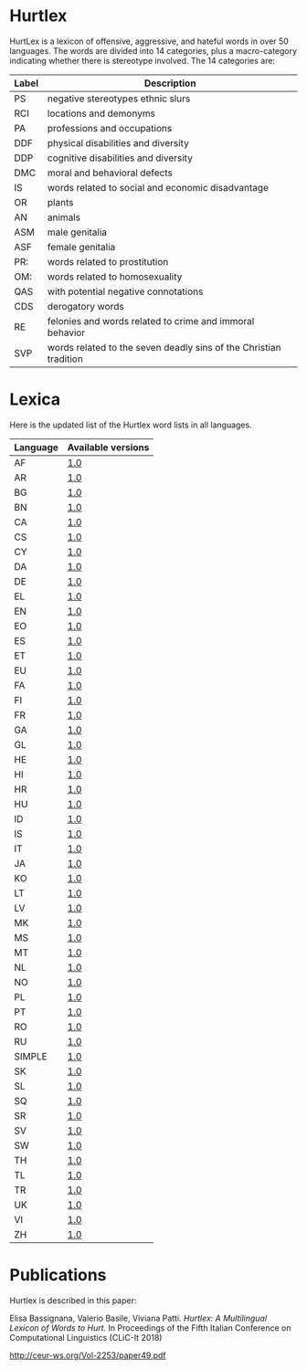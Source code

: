 # Hurtlex

HurtLex is a lexicon of offensive, aggressive, and hateful words in over 50 languages.
The words are divided into 14 categories, plus a macro-category indicating whether there is stereotype involved.
The 14 categories are:

|Label|Description|
|-----|-----------|
| PS  | negative stereotypes ethnic slurs |
| RCI | locations and demonyms |
| PA  | professions and occupations  |
| DDF | physical disabilities and diversity |
| DDP | cognitive disabilities and diversity |
| DMC | moral and behavioral defects |
| IS  | words related to social and economic disadvantage |
| OR  | plants |
| AN  | animals  |
| ASM | male genitalia |
| ASF | female genitalia |
| PR: | words related to prostitution |
| OM: | words related to homosexuality |
| QAS | with potential negative connotations |
| CDS | derogatory words |
| RE  | felonies and words related to crime and immoral behavior |
| SVP | words related to the seven deadly sins of the Christian tradition |

# Lexica

Here is the updated list of the Hurtlex word lists in all languages.

|Language|Available versions|
|--------|------------------|
| AF | [1.0](https://github.com/valeriobasile/hurtlex/blob/master/lexica/AF/1.0/hurtlex_AF.tsv) |
| AR | [1.0](https://github.com/valeriobasile/hurtlex/blob/master/lexica/AR/1.0/hurtlex_AR.tsv) |
| BG | [1.0](https://github.com/valeriobasile/hurtlex/blob/master/lexica/BG/1.0/hurtlex_BG.tsv) |
| BN | [1.0](https://github.com/valeriobasile/hurtlex/blob/master/lexica/BN/1.0/hurtlex_BN.tsv) |
| CA | [1.0](https://github.com/valeriobasile/hurtlex/blob/master/lexica/CA/1.0/hurtlex_CA.tsv) |
| CS | [1.0](https://github.com/valeriobasile/hurtlex/blob/master/lexica/CS/1.0/hurtlex_CS.tsv) |
| CY | [1.0](https://github.com/valeriobasile/hurtlex/blob/master/lexica/CY/1.0/hurtlex_CY.tsv) |
| DA | [1.0](https://github.com/valeriobasile/hurtlex/blob/master/lexica/DA/1.0/hurtlex_DA.tsv) |
| DE | [1.0](https://github.com/valeriobasile/hurtlex/blob/master/lexica/DE/1.0/hurtlex_DE.tsv) |
| EL | [1.0](https://github.com/valeriobasile/hurtlex/blob/master/lexica/EL/1.0/hurtlex_EL.tsv) |
| EN | [1.0](https://github.com/valeriobasile/hurtlex/blob/master/lexica/EN/1.0/hurtlex_EN.tsv) |
| EO | [1.0](https://github.com/valeriobasile/hurtlex/blob/master/lexica/EO/1.0/hurtlex_EO.tsv) |
| ES | [1.0](https://github.com/valeriobasile/hurtlex/blob/master/lexica/ES/1.0/hurtlex_ES.tsv) |
| ET | [1.0](https://github.com/valeriobasile/hurtlex/blob/master/lexica/ET/1.0/hurtlex_ET.tsv) |
| EU | [1.0](https://github.com/valeriobasile/hurtlex/blob/master/lexica/EU/1.0/hurtlex_EU.tsv) |
| FA | [1.0](https://github.com/valeriobasile/hurtlex/blob/master/lexica/FA/1.0/hurtlex_FA.tsv) |
| FI | [1.0](https://github.com/valeriobasile/hurtlex/blob/master/lexica/FI/1.0/hurtlex_FI.tsv) |
| FR | [1.0](https://github.com/valeriobasile/hurtlex/blob/master/lexica/FR/1.0/hurtlex_FR.tsv) |
| GA | [1.0](https://github.com/valeriobasile/hurtlex/blob/master/lexica/GA/1.0/hurtlex_GA.tsv) |
| GL | [1.0](https://github.com/valeriobasile/hurtlex/blob/master/lexica/GL/1.0/hurtlex_GL.tsv) |
| HE | [1.0](https://github.com/valeriobasile/hurtlex/blob/master/lexica/HE/1.0/hurtlex_HE.tsv) |
| HI | [1.0](https://github.com/valeriobasile/hurtlex/blob/master/lexica/HI/1.0/hurtlex_HI.tsv) |
| HR | [1.0](https://github.com/valeriobasile/hurtlex/blob/master/lexica/HR/1.0/hurtlex_HR.tsv) |
| HU | [1.0](https://github.com/valeriobasile/hurtlex/blob/master/lexica/HU/1.0/hurtlex_HU.tsv) |
| ID | [1.0](https://github.com/valeriobasile/hurtlex/blob/master/lexica/ID/1.0/hurtlex_ID.tsv) |
| IS | [1.0](https://github.com/valeriobasile/hurtlex/blob/master/lexica/IS/1.0/hurtlex_IS.tsv) |
| IT | [1.0](https://github.com/valeriobasile/hurtlex/blob/master/lexica/IT/1.0/hurtlex_IT.tsv) |
| JA | [1.0](https://github.com/valeriobasile/hurtlex/blob/master/lexica/JA/1.0/hurtlex_JA.tsv) |
| KO | [1.0](https://github.com/valeriobasile/hurtlex/blob/master/lexica/KO/1.0/hurtlex_KO.tsv) |
| LT | [1.0](https://github.com/valeriobasile/hurtlex/blob/master/lexica/LT/1.0/hurtlex_LT.tsv) |
| LV | [1.0](https://github.com/valeriobasile/hurtlex/blob/master/lexica/LV/1.0/hurtlex_LV.tsv) |
| MK | [1.0](https://github.com/valeriobasile/hurtlex/blob/master/lexica/MK/1.0/hurtlex_MK.tsv) |
| MS | [1.0](https://github.com/valeriobasile/hurtlex/blob/master/lexica/MS/1.0/hurtlex_MS.tsv) |
| MT | [1.0](https://github.com/valeriobasile/hurtlex/blob/master/lexica/MT/1.0/hurtlex_MT.tsv) |
| NL | [1.0](https://github.com/valeriobasile/hurtlex/blob/master/lexica/NL/1.0/hurtlex_NL.tsv) |
| NO | [1.0](https://github.com/valeriobasile/hurtlex/blob/master/lexica/NO/1.0/hurtlex_NO.tsv) |
| PL | [1.0](https://github.com/valeriobasile/hurtlex/blob/master/lexica/PL/1.0/hurtlex_PL.tsv) |
| PT | [1.0](https://github.com/valeriobasile/hurtlex/blob/master/lexica/PT/1.0/hurtlex_PT.tsv) |
| RO | [1.0](https://github.com/valeriobasile/hurtlex/blob/master/lexica/RO/1.0/hurtlex_RO.tsv) |
| RU | [1.0](https://github.com/valeriobasile/hurtlex/blob/master/lexica/RU/1.0/hurtlex_RU.tsv) |
| SIMPLE | [1.0](https://github.com/valeriobasile/hurtlex/blob/master/lexica/SIMPLE/1.0/hurtlex_SIMPLE.tsv) |
| SK | [1.0](https://github.com/valeriobasile/hurtlex/blob/master/lexica/SK/1.0/hurtlex_SK.tsv) |
| SL | [1.0](https://github.com/valeriobasile/hurtlex/blob/master/lexica/SL/1.0/hurtlex_SL.tsv) |
| SQ | [1.0](https://github.com/valeriobasile/hurtlex/blob/master/lexica/SQ/1.0/hurtlex_SQ.tsv) |
| SR | [1.0](https://github.com/valeriobasile/hurtlex/blob/master/lexica/SR/1.0/hurtlex_SR.tsv) |
| SV | [1.0](https://github.com/valeriobasile/hurtlex/blob/master/lexica/SV/1.0/hurtlex_SV.tsv) |
| SW | [1.0](https://github.com/valeriobasile/hurtlex/blob/master/lexica/SW/1.0/hurtlex_SW.tsv) |
| TH | [1.0](https://github.com/valeriobasile/hurtlex/blob/master/lexica/TH/1.0/hurtlex_TH.tsv) |
| TL | [1.0](https://github.com/valeriobasile/hurtlex/blob/master/lexica/TL/1.0/hurtlex_TL.tsv) |
| TR | [1.0](https://github.com/valeriobasile/hurtlex/blob/master/lexica/TR/1.0/hurtlex_TR.tsv) |
| UK | [1.0](https://github.com/valeriobasile/hurtlex/blob/master/lexica/UK/1.0/hurtlex_UK.tsv) |
| VI | [1.0](https://github.com/valeriobasile/hurtlex/blob/master/lexica/VI/1.0/hurtlex_VI.tsv) |
| ZH | [1.0](https://github.com/valeriobasile/hurtlex/blob/master/lexica/ZH/1.0/hurtlex_ZH.tsv) |

# Publications

Hurtlex is described in this paper:

Elisa Bassignana, Valerio Basile, Viviana Patti. 
*Hurtlex: A Multilingual Lexicon of Words to Hurt.*
In Proceedings of the Fifth Italian Conference on Computational 
Linguistics (CLiC-It 2018)

http://ceur-ws.org/Vol-2253/paper49.pdf
